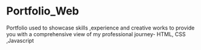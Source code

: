 # Portfolio_Web
Portfolio used to showcase skills ,experience and creative works to provide you with a comprehensive view of my professional journey- HTML, CSS ,Javascript
